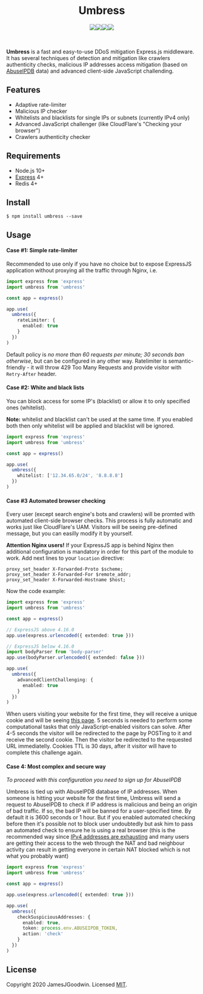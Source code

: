 <div align="center">
  <h1>Umbress</h2>
  <div style="display: flex; align-items: center; justify-content: center;">
    <a href="https://github.com/JamesJGoodwin/umbress/actions">
      <img src="https://github.com/JamesJGoodwin/umbress/workflows/build/badge.svg" />
    </a>
    <a href="https://coveralls.io/github/JamesJGoodwin/umbress?branch=master" target="_blank">
      <img src="https://coveralls.io/repos/github/JamesJGoodwin/umbress/badge.svg?branch=master" />
    </a>
    <a href="https://www.npmjs.com/package/umbress" target="_blank">
      <img src="https://img.shields.io/npm/v/umbress.svg" />
    </a>
    <a href="https://packagephobia.now.sh/result?p=umbress" target="_blank">
      <img src="https://packagephobia.now.sh/badge?p=umbress" />
    </a>
  </div>
  </br>
  </br>
</div>

<b>Umbress</b> is a fast and easy-to-use DDoS mitigation Express.js middleware. It has several techniques
of detection and mitigation like crawlers authenticity checks, malicious IP addresses access mitigation (based on <a href="https://www.abuseipdb.com/" target="_blank">AbuseIPDB</a> data) and advanced client-side JavaScript challending.

## Features
- Adaptive rate-limiter
- Malicious IP checker
- Whitelists and blacklists for single IPs or subnets (currently IPv4 only)
- Advanced JavaScript challenger (like CloudFlare's "Checking your browser")
- Crawlers authenticity checker

## Requirements

- Node.js 10+
- <a href="https://github.com/expressjs/express" target="_blank">Express</a> 4+
- Redis 4+

## Install

```
$ npm install umbress --save
```

## Usage

#### Case #1: Simple rate-limiter
Recommended to use only if you have no choice but to expose ExpressJS application without proxying all the traffic through Nginx, i.e.

```typescript
import express from 'express'
import umbress from 'umbress'

const app = express()

app.use(
  umbress({
    rateLimiter: {
      enabled: true
    }
  })
)
```

Default policy is *no more than 60 requests per minute; 30 seconds ban otherwise*, but can be configured in any other way. Ratelimiter is semantic-friendly - it will throw 429 Too Many Requests and provide visitor with `Retry-After` header.

#### Case #2: White and black lists
You can block access for some IP's (blacklist) or allow it to only specified ones (whitelist).

**Note:** whitelist and blacklist can't be used at the same time. If you enabled both then only whitelist will be applied and blacklist will be ignored.

```typescript
import express from 'express'
import umbress from 'umbress'

const app = express()

app.use(
  umbress({
    whitelist: ['12.34.65.0/24', '8.8.8.8']
  })
)
```

#### Case #3 Automated browser checking
Every user (except search engine's bots and crawlers) will be promted with automated client-side browser checks. This process is fully automatic and works just like CloudFlare's UAM. Visitors will be seeing pre-defined message, but you can easilly modify it by yourself.

**Attention Nginx users!** If your ExpressJS app is behind Nginx then additional configuration is mandatory in order for this part of the module to work. Add next lines to your `location` directive:

```nginx
proxy_set_header X-Forwarded-Proto $scheme;
proxy_set_header X-Forwarded-For $remote_addr;
proxy_set_header X-Forwarded-Hostname $host;
```

Now the code example:

```typescript
import express from 'express'
import umbress from 'umbress'

const app = express()

// ExpressJS above 4.16.0
app.use(express.urlencoded({ extended: true }))

// ExpressJS below 4.16.0
import bodyParser from 'body-parser'
app.use(bodyParser.urlencoded({ extended: false }))

app.use(
  umbress({
    advancedClientChallenging: {
      enabled: true
    }
  })
)
```

When users visiting your website for the first time, they will receive a unique cookie and will be seeing <a href="https://i.imgur.com/puUoVck.png" target="_blank">this page</a>. 5 seconds is needed to perform some computational tasks that only JavaScript-enabled visitors can solve. After 4-5 seconds the visitor will be redirected to the page by POSTing to it and receive the second cookie. Then the visitor be redirected to the requested URL immediatelly. Cookies TTL is 30 days, after it visitor will have to complete this challenge again.

#### Case 4: Most complex and secure way

*To proceed with this configuration you need to sign up for AbuseIPDB*

Umbress is tied up with AbuseIPDB database of IP addresses. When someone is hitting your website for the first time, Umbress will send a request to AbuseIPDB to check if IP address is malicious and being an origin of bad traffic. If so, the bad IP will be banned for a user-specified time. By default it is 3600 seconds or 1 hour. But if you enabled automated checking before then it's possible not to block user undoubtedly but ask him to pass an automated check to ensure he is using a real browser (this is the recommended way since <a href="https://en.wikipedia.org/wiki/IPv4_address_exhaustion" target="_blank">IPv4 addresses are exhausting</a> and many users are getting their access to the web through the NAT and bad neighbour activity can result in getting everyone in certain NAT blocked which is not what you probably want)

```typescript
import express from 'express'
import umbress from 'umbress'

const app = express()

app.use(express.urlencoded({ extended: true }))

app.use(
  umbress({
    checkSuspiciousAddresses: {
      enabled: true,
      token: process.env.ABUSEIPDB_TOKEN,
      action: 'check'
    }
  })
)
```

## License

Copyright 2020 JamesJGoodwin. Licensed <a href="https://github.com/JamesJGoodwin/umbress/blob/master/LICENSE">MIT</a>.
